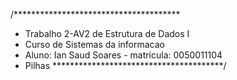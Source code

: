 /**************************************
* Trabalho 2-AV2 de Estrutura de Dados I
* Curso de Sistemas da informacao
* Aluno: Ian Saud Soares - matricula: 0050011104
* Pilhas
***************************************/
